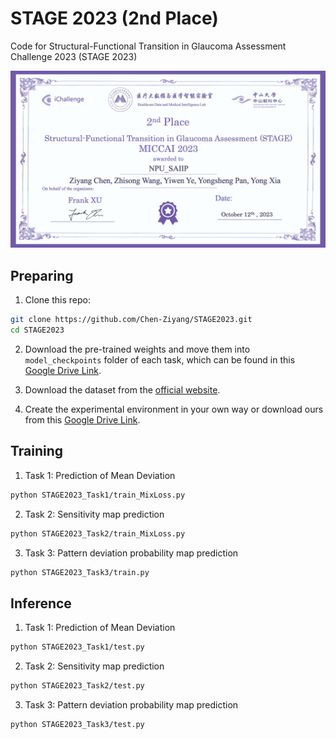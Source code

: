 # STAGE 2023 (2nd Place)
Code for Structural-Functional Transition in Glaucoma Assessment Challenge 2023 (STAGE 2023)
<p align="center">
    <img src="imgs/Award.jpeg"/> <br />
</p>

## Preparing
1. Clone this repo:
```bash
git clone https://github.com/Chen-Ziyang/STAGE2023.git
cd STAGE2023
```
2. Download the pre-trained weights and move them into `model_checkpoints` folder of each task,
   which can be found in this [Google Drive Link](https://drive.google.com/file/d/1vmMkYn_XBk_FQFJmYx6ZsoGtEfOClVpS/view?usp=drive_link).

3. Download the dataset from the [official website](https://aistudio.baidu.com/competition/detail/968/0/datasets).

4. Create the experimental environment in your own way or download ours from this [Google Drive Link](https://drive.google.com/file/d/1vAEyFrJ_wLiLwNJfBTg6J-wC9CbzCLmn/view?usp=sharing).
 
## Training
1. Task 1: Prediction of Mean Deviation
```bash
python STAGE2023_Task1/train_MixLoss.py
```
2. Task 2: Sensitivity map prediction
```bash
python STAGE2023_Task2/train_MixLoss.py
```
3. Task 3: Pattern deviation probability map prediction
```bash
python STAGE2023_Task3/train.py
```

## Inference
1. Task 1: Prediction of Mean Deviation
```bash
python STAGE2023_Task1/test.py
```
2. Task 2: Sensitivity map prediction
```bash
python STAGE2023_Task2/test.py
```
3. Task 3: Pattern deviation probability map prediction
```bash
python STAGE2023_Task3/test.py
```
